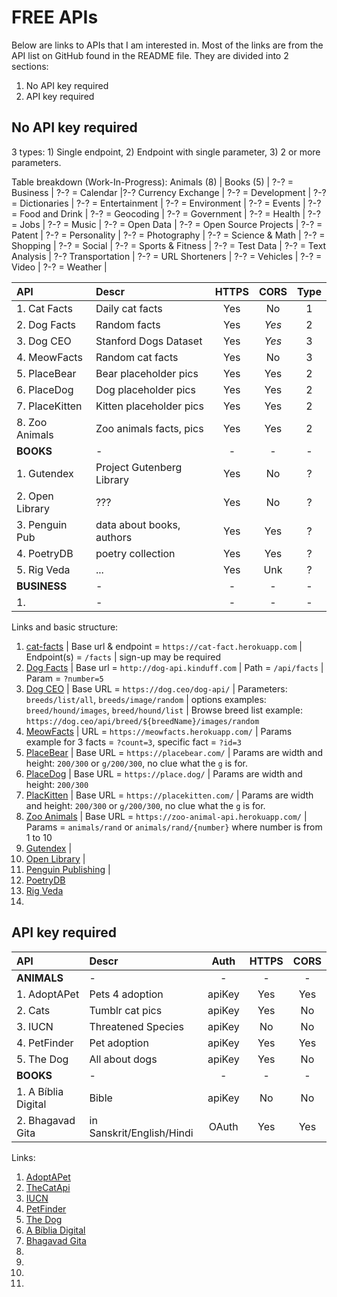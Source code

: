 # FREE APIs

Below are links to APIs that I am interested in. Most of the links are from the API list on GitHub found in the README file. They are divided into 2 sections:

1. No API key required
2. API key required

## No API key required

3 types: 1) Single endpoint, 2) Endpoint with single parameter, 3) 2 or more parameters.

Table breakdown (Work-In-Progress): Animals (8) | Books (5) | ?-? = Business | ?-? = Calendar |?-? Currency Exchange | ?-? = Development | ?-? = Dictionaries | ?-? = Entertainment | ?-? = Environment | ?-? = Events | ?-? = Food and Drink | ?-? = Geocoding | ?-? = Government | ?-? = Health | ?-? = Jobs | ?-? = Music | ?-? = Open Data | ?-? = Open Source Projects | ?-? = Patent | ?-? = Personality | ?-? = Photography | ?-? = Science & Math | ?-? = Shopping | ?-? = Social | ?-? = Sports & Fitness | ?-? = Test Data | ?-? = Text Analysis | ?-? Transportation | ?-? = URL Shorteners | ?-? = Vehicles | ?-? = Video | ?-? = Weather |

| API             | Descr                     | HTTPS | CORS  | Type |
| :-------------- | :------------------------ | :---: | :---: | :--: |
| 1. Cat Facts    | Daily cat facts           |  Yes  |  No   |  1   |
| 2. Dog Facts    | Random facts              |  Yes  | _Yes_ |  2   |
| 3. Dog CEO      | Stanford Dogs Dataset     |  Yes  | _Yes_ |  3   |
| 4. MeowFacts    | Random cat facts          |  Yes  |  No   |  3   |
| 5. PlaceBear    | Bear placeholder pics     |  Yes  |  Yes  |  2   |
| 6. PlaceDog     | Dog placeholder pics      |  Yes  |  Yes  |  2   |
| 7. PlaceKitten  | Kitten placeholder pics   |  Yes  |  Yes  |  2   |
| 8. Zoo Animals  | Zoo animals facts, pics   |  Yes  |  Yes  |  2   |
| **BOOKS**       | -                         |   -   |   -   |  -   |
| 1. Gutendex     | Project Gutenberg Library |  Yes  |  No   |  ?   |
| 2. Open Library | ???                       |  Yes  |  No   |  ?   |
| 3. Penguin Pub  | data about books, authors |  Yes  |  Yes  |  ?   |
| 4. PoetryDB     | poetry collection         |  Yes  |  Yes  |  ?   |
| 5. Rig Veda     | ...                       |  Yes  |  Unk  |  ?   |
| **BUSINESS**    | -                         |   -   |   -   |  -   |
| 1.              | -                         |   -   |   -   |  -   |

Links and basic structure:

1. [cat-facts](https://alexwohlbruck.github.io/cat-facts/docs/) | Base url & endpoint = `https://cat-fact.herokuapp.com` | Endpoint(s) = `/facts` | sign-up may be required
1. [Dog Facts](https://kinduff.github.io/dog-api/) | Base url = `http://dog-api.kinduff.com` | Path = `/api/facts` | Param = `?number=5`
1. [Dog CEO](https://dog.ceo/dog-api/) | Base URL = `https://dog.ceo/dog-api/` | Parameters: `breeds/list/all`, `breeds/image/random` | options examples: `breed/hound/images`, `breed/hound/list` | Browse breed list example: `https://dog.ceo/api/breed/${breedName}/images/random`
1. [MeowFacts](https://github.com/wh-iterabb-it/meowfacts) | URL = `https://meowfacts.herokuapp.com/` | Params example for 3 facts = `?count=3`, specific fact = `?id=3`
1. [PlaceBear](https://placebear.com/) | Base URL = `https://placebear.com/` | Params are width and height: `200/300` or `g/200/300`, no clue what the `g` is for.
1. [PlaceDog](https://place.dog/) | Base URL = `https://place.dog/` | Params are width and height: `200/300`
1. [PlacKitten](https://placekitten.com/) | Base URL = `https://placekitten.com/` | Params are width and height: `200/300` or `g/200/300`, no clue what the `g` is for.
1. [Zoo Animals](https://zoo-animal-api.herokuapp.com/) | Base URL = `https://zoo-animal-api.herokuapp.com/` | Params = `animals/rand` or `animals/rand/{number}` where number is from 1 to 10
1. [Gutendex](https://gutendex.com/) |
1. [Open Library](https://openlibrary.org/developers/api) |
1. [Penguin Publishing](http://www.penguinrandomhouse.biz/webservices/rest/) |
1. [PoetryDB](https://github.com/thundercomb/poetrydb#readme)
1. [Rig Veda]()
1. []()

## API key required

| API                 | Descr                     |  Auth  | HTTPS | CORS |
| :------------------ | :------------------------ | :----: | :---: | :--: |
| **ANIMALS**         | -                         |   -    |   -   |  -   |
| 1. AdoptAPet        | Pets 4 adoption           | apiKey |  Yes  | Yes  |
| 2. Cats             | Tumblr cat pics           | apiKey |  Yes  |  No  |
| 3. IUCN             | Threatened Species        | apiKey |  No   |  No  |
| 4. PetFinder        | Pet adoption              | apiKey |  Yes  | Yes  |
| 5. The Dog          | All about dogs            | apiKey |  Yes  |  No  |
| **BOOKS**           | -                         |   -    |   -   |  -   |
| 1. A Bíblia Digital | Bible                     | apiKey |  No   |  No  |
| 2. Bhagavad Gita    | in Sanskrit/English/Hindi | OAuth  |  Yes  | Yes  |

Links:

1. [AdoptAPet](https://www.adoptapet.com/public/apis/pet_list.html)
1. [TheCatApi](https://docs.thecatapi.com/)
1. [IUCN](http://apiv3.iucnredlist.org/api/v3/docs)
1. [PetFinder](https://www.petfinder.com/developers/)
1. [The Dog](https://thedogapi.com/)
1. [A Bíblia Digital](https://www.abibliadigital.com.br/en)
1. [Bhagavad Gita](https://bhagavadgita.io/api/)
1. []()
1. []()
1. []()
1. []()
